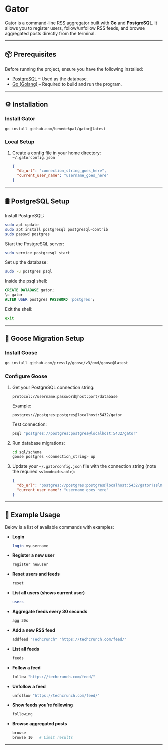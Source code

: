 # Gator

Gator is a command-line RSS aggregator built with **Go** and **PostgreSQL**. It allows you to register users, follow/unfollow RSS feeds, and browse aggregated posts directly from the terminal.

---

## 📦 Prerequisites

Before running the project, ensure you have the following installed:

- [PostgreSQL](https://www.postgresql.org/) – Used as the database.  
- [Go (Golang)](https://go.dev/dl/) – Required to build and run the program.  

---

## ⚙️ Installation

### Install Gator
```bash
go install github.com/benedekpal/gator@latest
```

### Local Setup

1. Create a config file in your home directory:  
   `~/.gatorconfig.json`

   ```json
   {
     "db_url": "connection_string_goes_here",
     "current_user_name": "username_goes_here"
   }
   ```

---

## 🛢️ PostgreSQL Setup

Install PostgreSQL:
```bash
sudo apt update
sudo apt install postgresql postgresql-contrib
sudo passwd postgres
```

Start the PostgreSQL server:
```bash
sudo service postgresql start
```

Set up the database:
```bash
sudo -u postgres psql
```

Inside the psql shell:
```sql
CREATE DATABASE gator;
\c gator
ALTER USER postgres PASSWORD 'postgres';
```

Exit the shell:
```bash
exit
```

---

## 🦆 Goose Migration Setup

### Install Goose
```bash
go install github.com/pressly/goose/v3/cmd/goose@latest
```

### Configure Goose

1. Get your PostgreSQL connection string:
   ```
   protocol://username:password@host:port/database
   ```

   Example:
   ```
   postgres://postgres:postgres@localhost:5432/gator
   ```

   Test connection:
   ```bash
   psql "postgres://postgres:postgres@localhost:5432/gator"
   ```

2. Run database migrations:
   ```bash
   cd sql/schema
   goose postgres <connection_string> up
   ```

3. Update your `~/.gatorconfig.json` file with the connection string (note the required `sslmode=disable`):
   ```json
   {
     "db_url": "postgres://postgres:postgres@localhost:5432/gator?sslmode=disable",
     "current_user_name": "username_goes_here"
   }
   ```

---

## 🚀 Example Usage

Below is a list of available commands with examples:

- **Login**
  ```bash
  login myusername
  ```

- **Register a new user**
  ```bash
  register newuser
  ```

- **Reset users and feeds**
  ```bash
  reset
  ```

- **List all users (shows current user)**
  ```bash
  users
  ```

- **Aggregate feeds every 30 seconds**
  ```bash
  agg 30s
  ```

- **Add a new RSS feed**
  ```bash
  addfeed "TechCrunch" "https://techcrunch.com/feed/"
  ```

- **List all feeds**
  ```bash
  feeds
  ```

- **Follow a feed**
  ```bash
  follow "https://techcrunch.com/feed/"
  ```

- **Unfollow a feed**
  ```bash
  unfollow "https://techcrunch.com/feed/"
  ```

- **Show feeds you’re following**
  ```bash
  following
  ```

- **Browse aggregated posts**
  ```bash
  browse
  browse 10   # Limit results
  ```

---
